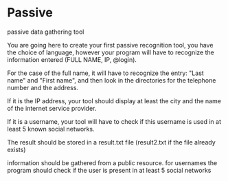 # Passive
passive data gathering tool


You are going here to create your first passive recognition tool, you have the choice of language, however your program will have to recognize the information entered (FULL NAME, IP, @login).

For the case of the full name, it will have to recognize the entry: "Last name" and "First name", and then look in the directories for the telephone number and the address.

If it is the IP address, your tool should display at least the city and the name of the internet service provider.

If it is a username, your tool will have to check if this username is used in at least 5 known social networks.

The result should be stored in a result.txt file (result2.txt if the file already exists)

information should be gathered from a public resource.
for usernames the program should check if the user is present in at least 5 social networks 